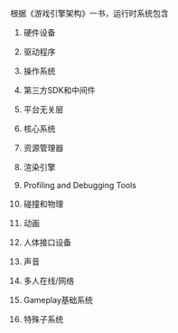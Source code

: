 根据《游戏引擎架构》一书，运行时系统包含

1. 硬件设备

2. 驱动程序

3. 操作系统

4. 第三方SDK和中间件

5. 平台无关层

6. 核心系统

7. 资源管理器

8. 渲染引擎

9. Profiling and Debugging Tools

10. 碰撞和物理

11. 动画

12. 人体接口设备

13. 声音

14. 多人在线/网络

15. Gameplay基础系统

16. 特殊子系统